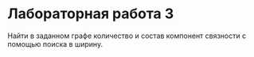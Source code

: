 # Лабораторная работа 3
Найти в заданном графе количество и состав компонент связности с помощью поиска в ширину.